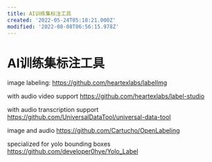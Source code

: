 ```yaml
---
title: AI训练集标注工具
created: '2022-05-24T05:18:21.000Z'
modified: '2022-08-08T06:56:15.978Z'
---
```


# AI训练集标注工具

image labeling:
https://github.com/heartexlabs/labelImg

with audio video support
https://github.com/heartexlabs/label-studio

with audio transcription support
https://github.com/UniversalDataTool/universal-data-tool

image and audio
https://github.com/Cartucho/OpenLabeling

specialized for yolo bounding boxes
https://github.com/developer0hye/Yolo_Label
